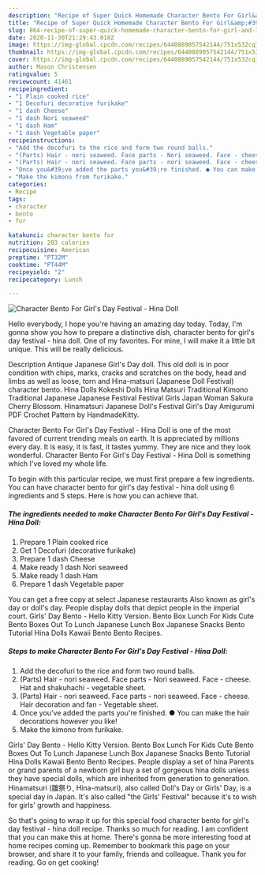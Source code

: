 ```yaml
---
description: "Recipe of Super Quick Homemade Character Bento For Girl&amp;#39;s Day Festival - Hina Doll"
title: "Recipe of Super Quick Homemade Character Bento For Girl&amp;#39;s Day Festival - Hina Doll"
slug: 864-recipe-of-super-quick-homemade-character-bento-for-girl-and-39-s-day-festival-hina-doll
date: 2020-11-30T21:29:43.018Z
image: https://img-global.cpcdn.com/recipes/6440889057542144/751x532cq70/character-bento-for-girls-day-festival-hina-doll-recipe-main-photo.jpg
thumbnail: https://img-global.cpcdn.com/recipes/6440889057542144/751x532cq70/character-bento-for-girls-day-festival-hina-doll-recipe-main-photo.jpg
cover: https://img-global.cpcdn.com/recipes/6440889057542144/751x532cq70/character-bento-for-girls-day-festival-hina-doll-recipe-main-photo.jpg
author: Mason Christensen
ratingvalue: 5
reviewcount: 41461
recipeingredient:
- "1 Plain cooked rice"
- "1 Decofuri decorative furikake"
- "1 dash Cheese"
- "1 dash Nori seaweed"
- "1 dash Ham"
- "1 dash Vegetable paper"
recipeinstructions:
- "Add the decofuri to the rice and form two round balls."
- "(Parts) Hair - nori seaweed. Face parts - Nori seaweed. Face - cheese. Hat and shakuhachi - vegetable sheet."
- "(Parts) Hair - nori seaweed. Face parts - nori seaweed. Face - cheese. Hair decoration and fan - Vegetable sheet."
- "Once you&#39;ve added the parts you&#39;re finished. ● You can make the hair decorations however you like!"
- "Make the kimono from furikake."
categories:
- Recipe
tags:
- character
- bento
- for

katakunci: character bento for 
nutrition: 203 calories
recipecuisine: American
preptime: "PT32M"
cooktime: "PT44M"
recipeyield: "2"
recipecategory: Lunch

---
```



![Character Bento For Girl&#39;s Day Festival - Hina Doll](https://img-global.cpcdn.com/recipes/6440889057542144/751x532cq70/character-bento-for-girls-day-festival-hina-doll-recipe-main-photo.jpg)

Hello everybody, I hope you're having an amazing day today. Today, I'm gonna show you how to prepare a distinctive dish, character bento for girl&#39;s day festival - hina doll. One of my favorites. For mine, I will make it a little bit unique. This will be really delicious.

Description Antique Japanese Girl&#39;s Day doll. This old doll is in poor condition with chips, marks, cracks and scratches on the body, head and limbs as well as loose, torn and Hina-matsuri (Japanese Doll Festival) character bento. Hina Dolls Kokeshi Dolls Hina Matsuri Traditional Kimono Traditional Japanese Japanese Festival Festival Girls Japan Woman Sakura Cherry Blossom. Hinamatsuri Japanese Doll&#39;s Festival Girl&#39;s Day Amigurumi PDF Crochet Pattern by HandmadeKitty.

Character Bento For Girl&#39;s Day Festival - Hina Doll is one of the most favored of current trending meals on earth. It is appreciated by millions every day. It is easy, it is fast, it tastes yummy. They are nice and they look wonderful. Character Bento For Girl&#39;s Day Festival - Hina Doll is something which I've loved my whole life.


To begin with this particular recipe, we must first prepare a few ingredients. You can have character bento for girl&#39;s day festival - hina doll using 6 ingredients and 5 steps. Here is how you can achieve that.

<!--inarticleads1-->

##### The ingredients needed to make Character Bento For Girl&#39;s Day Festival - Hina Doll:

1. Prepare 1 Plain cooked rice
1. Get 1 Decofuri (decorative furikake)
1. Prepare 1 dash Cheese
1. Make ready 1 dash Nori seaweed
1. Make ready 1 dash Ham
1. Prepare 1 dash Vegetable paper


You can get a free copy at select Japanese restaurants Also known as girl&#39;s day or doll&#39;s day. People display dolls that depict people in the imperial court. Girls&#39; Day Bento - Hello Kitty Version. Bento Box Lunch For Kids Cute Bento Boxes Out To Lunch Japanese Lunch Box Japanese Snacks Bento Tutorial Hina Dolls Kawaii Bento Bento Recipes. 

<!--inarticleads2-->

##### Steps to make Character Bento For Girl&#39;s Day Festival - Hina Doll:

1. Add the decofuri to the rice and form two round balls.
1. (Parts) Hair - nori seaweed. Face parts - Nori seaweed. Face - cheese. Hat and shakuhachi - vegetable sheet.
1. (Parts) Hair - nori seaweed. Face parts - nori seaweed. Face - cheese. Hair decoration and fan - Vegetable sheet.
1. Once you&#39;ve added the parts you&#39;re finished. ● You can make the hair decorations however you like!
1. Make the kimono from furikake.


Girls&#39; Day Bento - Hello Kitty Version. Bento Box Lunch For Kids Cute Bento Boxes Out To Lunch Japanese Lunch Box Japanese Snacks Bento Tutorial Hina Dolls Kawaii Bento Bento Recipes. People display a set of hina Parents or grand parents of a newborn girl buy a set of gorgeous hina dolls unless they have special dolls, which are inherited from generation to generation. Hinamatsuri (雛祭り, Hina-matsuri), also called Doll&#39;s Day or Girls&#39; Day, is a special day in Japan. It&#39;s also called &#34;the Girls&#39; Festival&#34; because it&#39;s to wish for girls&#39; growth and happiness. 

So that's going to wrap it up for this special food character bento for girl&#39;s day festival - hina doll recipe. Thanks so much for reading. I am confident that you can make this at home. There's gonna be more interesting food at home recipes coming up. Remember to bookmark this page on your browser, and share it to your family, friends and colleague. Thank you for reading. Go on get cooking!
